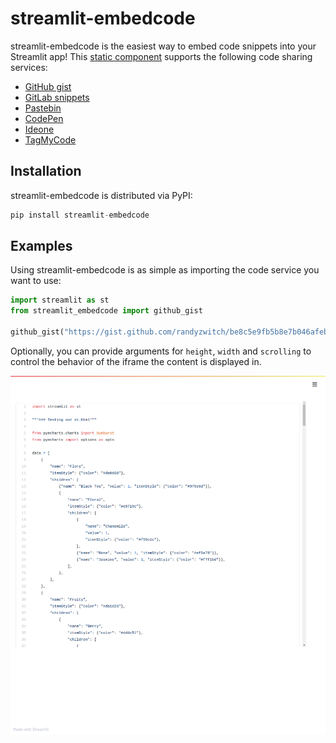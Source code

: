 # streamlit-embedcode

streamlit-embedcode is the easiest way to embed code snippets into your Streamlit app! This [static component](https://docs.streamlit.io/en/stable/develop_streamlit_components.html#create-a-static-component) supports the following code sharing services:

- [GitHub gist](https://gist.github.com/)
- [GitLab snippets](https://gitlab.com/explore/snippets)
- [Pastebin](https://pastebin.com/)
- [CodePen](https://codepen.io/)
- [Ideone](https://ideone.com/)
- [TagMyCode](https://tagmycode.com/)

## Installation

streamlit-embedcode is distributed via PyPI:

```python
pip install streamlit-embedcode
```

## Examples

Using streamlit-embedcode is as simple as importing the code service you want to use:

```python
import streamlit as st
from streamlit_embedcode import github_gist

github_gist("https://gist.github.com/randyzwitch/be8c5e9fb5b8e7b046afebcac12e5087/")
```

Optionally, you can provide arguments for `height`, `width` and `scrolling` to control the behavior of the iframe the content is displayed in.

![github_streamlit_embed](https://github.com/randyzwitch/streamlit-embedcode/blob/master/_static/gh_gist_example.png)
